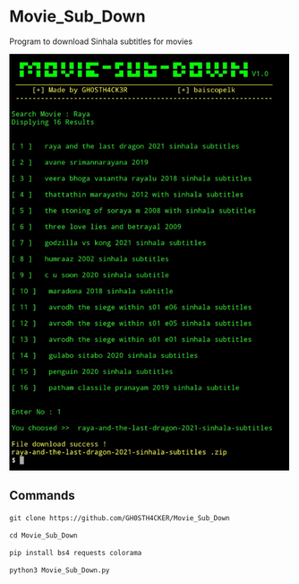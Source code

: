 # Movie_Sub_Down
Program to download Sinhala subtitles for movies

<img src="https://github.com/GH0STH4CKER/Movie_Sub_Down/blob/main/Screenshot_20210422-193619_Termux.jpg?raw=true" width=500>


<h2> Commands </h2>

```git clone https://github.com/GH0STH4CKER/Movie_Sub_Down```

```cd Movie_Sub_Down```

```pip install bs4 requests colorama```

```python3 Movie_Sub_Down.py```
